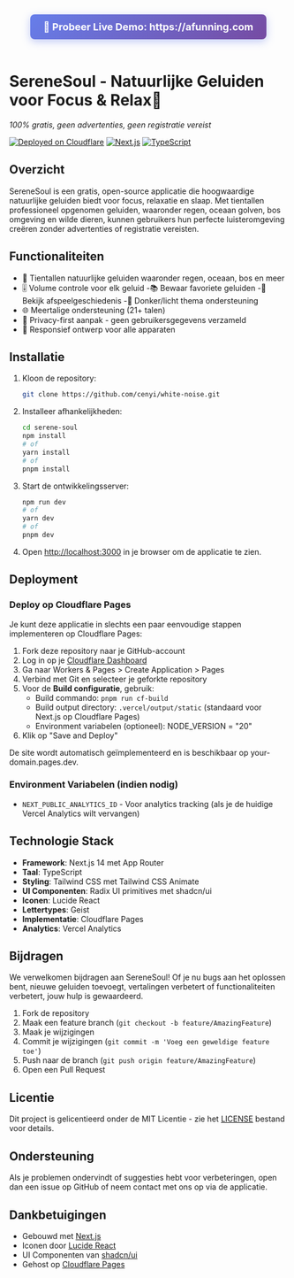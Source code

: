 <div align="center">
  <a href="https://afunning.com" style="display: inline-block; padding: 12px 24px; background: linear-gradient(135deg, #667eea 0%, #764ba2 100%); color: white; text-decoration: none; border-radius: 8px; font-size: 18px; font-weight: bold; margin-bottom: 20px; box-shadow: 0 4px 15px rgba(102, 126, 234, 0.4);">
    🚀 Probeer Live Demo: https://afunning.com
  </a>
</div>

# SereneSoul - Natuurlijke Geluiden voor Focus & Relax🌿

*100% gratis, geen advertenties, geen registratie vereist*

[![Deployed on Cloudflare](https://img.shields.io/badge/Deployed%20on-Vercel-black?style=for-the-badge&logo=vercel)](https://afunning.com)
[![Next.js](https://img.shields.io/badge/Next.js-14-black?style=for-the-badge&logo=next.js)](https://nextjs.org/)
[![TypeScript](https://img.shields.io/badge/TypeScript-5-black?style=for-the-badge&logo=typescript)](https://www.typescriptlang.org/)

## Overzicht

SereneSoul is een gratis, open-source applicatie die hoogwaardige natuurlijke geluiden biedt voor focus, relaxatie en slaap. Met tientallen professioneel opgenomen geluiden, waaronder regen, oceaan golven, bos omgeving en wilde dieren, kunnen gebruikers hun perfecte luisteromgeving creëren zonder advertenties of registratie vereisten.

## Functionaliteiten
- 🎵 Tientallen natuurlijke geluiden waaronder regen, oceaan, bos en meer
- 🎚️ Volume controle voor elk geluid
-📚 Bewaar favoriete geluiden
-📜 Bekijk afspeelgeschiedenis
-🎨 Donker/licht thema ondersteuning
- 🌐 Meertalige ondersteuning (21+ talen)
- 🔐 Privacy-first aanpak - geen gebruikersgegevens verzameld
- 📱 Responsief ontwerp voor alle apparaten

## Installatie

1. Kloon de repository:
   ```bash
   git clone https://github.com/cenyi/white-noise.git
   ```

2. Installeer afhankelijkheden:
   ```bash
   cd serene-soul
   npm install
   # of
   yarn install
   # of
   pnpm install
   ```

3. Start de ontwikkelingsserver:
   ```bash
   npm run dev
   # of
   yarn dev
   # of
   pnpm dev
   ```

4. Open [http://localhost:3000](http://localhost:3000) in je browser om de applicatie te zien.

## Deployment

### Deploy op Cloudflare Pages

Je kunt deze applicatie in slechts een paar eenvoudige stappen implementeren op Cloudflare Pages:

1. Fork deze repository naar je GitHub-account
2. Log in op je [Cloudflare Dashboard](https://dash.cloudflare.com/)
3. Ga naar Workers & Pages > Create Application > Pages
4. Verbind met Git en selecteer je geforkte repository
5. Voor de **Build configuratie**, gebruik:
   - Build commando: `pnpm run cf-build`
   - Build output directory: `.vercel/output/static` (standaard voor Next.js op Cloudflare Pages)
   - Environment variabelen (optioneel): NODE_VERSION = "20"
6. Klik op "Save and Deploy"

De site wordt automatisch geïmplementeerd en is beschikbaar op your-domain.pages.dev.

### Environment Variabelen (indien nodig)
- `NEXT_PUBLIC_ANALYTICS_ID` - Voor analytics tracking (als je de huidige Vercel Analytics wilt vervangen)

## Technologie Stack
- **Framework**: Next.js 14 met App Router
- **Taal**: TypeScript
- **Styling**: Tailwind CSS met Tailwind CSS Animate
- **UI Componenten**: Radix UI primitives met shadcn/ui
- **Iconen**: Lucide React
- **Lettertypes**: Geist
- **Implementatie**: Cloudflare Pages
- **Analytics**: Vercel Analytics

## Bijdragen

We verwelkomen bijdragen aan SereneSoul! Of je nu bugs aan het oplossen bent, nieuwe geluiden toevoegt, vertalingen verbetert of functionaliteiten verbetert, jouw hulp is gewaardeerd.

1. Fork de repository
2. Maak een feature branch (`git checkout -b feature/AmazingFeature`)
3. Maak je wijzigingen
4. Commit je wijzigingen (`git commit -m 'Voeg een geweldige feature toe'`)
5. Push naar de branch (`git push origin feature/AmazingFeature`)
6. Open een Pull Request

## Licentie

Dit project is gelicentieerd onder de MIT Licentie - zie het [LICENSE](../LICENSE) bestand voor details.

## Ondersteuning

Als je problemen ondervindt of suggesties hebt voor verbeteringen, open dan een issue op GitHub of neem contact met ons op via de applicatie.

## Dankbetuigingen

- Gebouwd met [Next.js](https://nextjs.org/)
- Iconen door [Lucide React](https://lucide.dev/)
- UI Componenten van [shadcn/ui](https://ui.shadcn.com/)
- Gehost op [Cloudflare Pages](https://pages.cloudflare.com/)